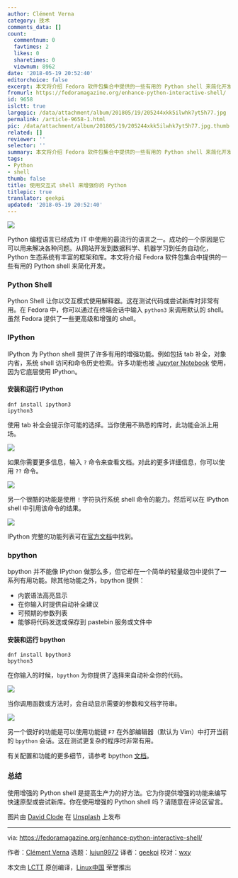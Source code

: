 ```yaml
---
author: Clément Verna
category: 技术
comments_data: []
count:
  commentnum: 0
  favtimes: 2
  likes: 0
  sharetimes: 0
  viewnum: 8962
date: '2018-05-19 20:52:40'
editorchoice: false
excerpt: 本文将介绍 Fedora 软件包集合中提供的一些有用的 Python shell 来简化开发。
fromurl: https://fedoramagazine.org/enhance-python-interactive-shell/
id: 9658
islctt: true
largepic: /data/attachment/album/201805/19/205244xkk5ilwhk7yt5h77.jpg
permalink: /article-9658-1.html
pic: /data/attachment/album/201805/19/205244xkk5ilwhk7yt5h77.jpg.thumb.jpg
related: []
reviewer: ''
selector: ''
summary: 本文将介绍 Fedora 软件包集合中提供的一些有用的 Python shell 来简化开发。
tags:
- Python
- shell
thumb: false
title: 使用交互式 shell 来增强你的 Python
titlepic: true
translator: geekpi
updated: '2018-05-19 20:52:40'
---
```


![](/data/attachment/album/201805/19/205244xkk5ilwhk7yt5h77.jpg)


Python 编程语言已经成为 IT 中使用的最流行的语言之一。成功的一个原因是它可以用来解决各种问题。从网站开发到数据科学、机器学习到任务自动化，Python 生态系统有丰富的框架和库。本文将介绍 Fedora 软件包集合中提供的一些有用的 Python shell 来简化开发。


### Python Shell


Python Shell 让你以交互模式使用解释器。这在测试代码或尝试新库时非常有用。在 Fedora 中，你可以通过在终端会话中输入 `python3` 来调用默认的 shell。虽然 Fedora 提供了一些更高级和增强的 shell。


### IPython


IPython 为 Python shell 提供了许多有用的增强功能。例如包括 tab 补全，对象内省，系统 shell 访问和命令历史检索。许多功能也被 [Jupyter Notebook](https://ipython.org/notebook.html) 使用，因为它底层使用 IPython。


#### 安装和运行 IPython



```
dnf install ipython3
ipython3

```

使用 tab 补全会提示你可能的选择。当你使用不熟悉的库时，此功能会派上用场。


![](/data/attachment/album/201805/19/205245zpvxpnudxp7e7nie.png)


如果你需要更多信息，输入 `?` 命令来查看文档。对此的更多详细信息，你可以使用 `??` 命令。


![](/data/attachment/album/201805/19/205245l6gub53b6me75je7.png)


另一个很酷的功能是使用 `!` 字符执行系统 shell 命令的能力。然后可以在 IPython shell 中引用该命令的结果。


![](/data/attachment/album/201805/19/205245tzarh4ah1wdhvtvh.png)


IPython 完整的功能列表可在[官方文档](https://ipython.readthedocs.io/en/stable/overview.html#main-features-of-the-interactive-shell)中找到。


### bpython


bpython 并不能像 IPython 做那么多，但它却在一个简单的轻量级包中提供了一系列有用功能。除其他功能之外，bpython 提供：


* 内嵌语法高亮显示
* 在你输入时提供自动补全建议
* 可预期的参数列表
* 能够将代码发送或保存到 pastebin 服务或文件中


#### 安装和运行 bpython



```
dnf install bpython3
bpython3

```

在你输入的时候，`bpython` 为你提供了选择来自动补全你的代码。


![](/data/attachment/album/201805/19/205246tahcccaacaobv0hh.png)


当你调用函数或方法时，会自动显示需要的参数和文档字符串。


![](/data/attachment/album/201805/19/205246gafxpokpcpd3doao.png)


另一个很好的功能是可以使用功能键 `F7` 在外部编辑器（默认为 Vim）中打开当前的 `bpython` 会话。这在测试更复杂的程序时非常有用。


有关配置和功能的更多细节，请参考 bpython [文档](https://docs.bpython-interpreter.org/)。


### 总结


使用增强的 Python shell 是提高生产力的好方法。它为你提供增强的功能来编写快速原型或尝试新库。你在使用增强的 Python shell 吗？请随意在评论区留言。


图片由 [David Clode](https://unsplash.com/photos/d0CasEMHDQs?utm_source=unsplash&utm_medium=referral&utm_content=creditCopyText) 在 [Unsplash](https://unsplash.com/search/photos/python?utm_source=unsplash&utm_medium=referral&utm_content=creditCopyText) 上发布




---


via: <https://fedoramagazine.org/enhance-python-interactive-shell/>


作者：[Clément Verna](https://fedoramagazine.org/author/cverna/) 选题：[lujun9972](https://github.com/lujun9972) 译者：[geekpi](https://github.com/geekpi) 校对：[wxy](https://github.com/wxy)


本文由 [LCTT](https://github.com/LCTT/TranslateProject) 原创编译，[Linux中国](https://linux.cn/) 荣誉推出
